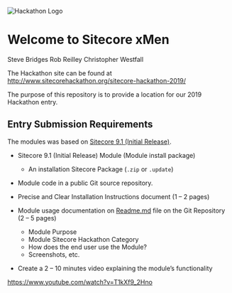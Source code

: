 ![Hackathon Logo](documentation/images/hackathon.png?raw=true "Hackathon Logo")

# Welcome to Sitecore xMen

Steve Bridges
Rob Reilley
Christopher Westfall

The Hackathon site can be found at http://www.sitecorehackathon.org/sitecore-hackathon-2019/

The purpose of this repository is to provide a location for our 2019 Hackathon entry.

## Entry Submission Requirements 

The modules was based on [Sitecore 9.1 (Initial Release)](https://dev.sitecore.net/Downloads/Sitecore_Experience_Platform/91/Sitecore_Experience_Platform_91_Initial_Release.aspx).

- Sitecore 9.1 (Initial Release) Module (Module install package)
   - An installation Sitecore Package (`.zip` or `.update`)

- Module code in a public Git source repository. 


- Precise and Clear Installation Instructions document (1 – 2 pages)


- Module usage documentation on [Readme.md](documentation) file on the Git Repository (2 – 5 pages)
  - Module Purpose
  - Module Sitecore Hackathon Category
  - How does the end user use the Module?
  - Screenshots, etc.

- Create a 2 – 10 minutes video explaining the module’s functionality

https://www.youtube.com/watch?v=T1kXf9_2Hno
